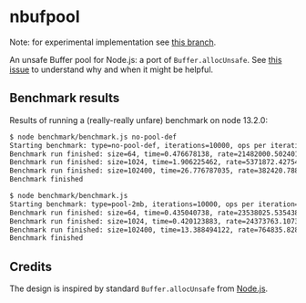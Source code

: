 # nbufpool

Note: for experimental implementation see [this branch](https://github.com/puzpuzpuz/nbufpool/tree/experiment/fg-api-based-pool).

An unsafe Buffer pool for Node.js: a port of `Buffer.allocUnsafe`. See [this issue](https://github.com/nodejs/node/issues/30611) to understand why and when it might be helpful.

## Benchmark results

Results of running a (really-really unfare) benchmark on node 13.2.0:

```bash
$ node benchmark/benchmark.js no-pool-def
Starting benchmark: type=no-pool-def, iterations=10000, ops per iteration=1024
Benchmark run finished: size=64, time=0.476678138, rate=21482000.502401896
Benchmark run finished: size=1024, time=1.906225462, rate=5371872.427543935
Benchmark run finished: size=102400, time=26.776787035, rate=382420.7880734635
Benchmark finished

$ node benchmark/benchmark.js
Starting benchmark: type=pool-2mb, iterations=10000, ops per iteration=1024
Benchmark run finished: size=64, time=0.435040738, rate=23538025.535438478
Benchmark run finished: size=1024, time=0.420123883, rate=24373763.10739278
Benchmark run finished: size=102400, time=13.388494122, rate=764835.8289356539
Benchmark finished
```

## Credits

The design is inspired by standard `Buffer.allocUnsafe` from [Node.js](https://github.com/nodejs/node).
